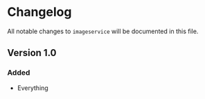 # Changelog

All notable changes to `imageservice` will be documented in this file.

## Version 1.0

### Added
- Everything
